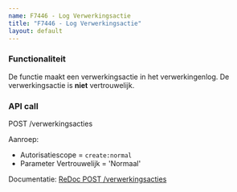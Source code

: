 ```yaml
---
name: F7446 - Log Verwerkingsactie
title: "F7446 - Log Verwerkingsactie"
layout: default
---
```


### Functionaliteit

De functie maakt een verwerkingsactie in het verwerkingenlog.
De verwerkingsactie is **niet** vertrouwelijk.

### API call

POST /verwerkingsacties

Aanroep:
* Autorisatiescope = `create:normal`
* Parameter Vertrouwelijk = 'Normaal'

Documentatie:
[ReDoc POST /verwerkingsacties](http://redocly.github.io/redoc/?url=https://raw.githubusercontent.com/VNG-Realisatie/gemma-verwerkingenlogging/master/docs/_content/api/oas-specification/logging-verwerkingen-api/openapi.yaml#operation/verwerkingsactie_create)
